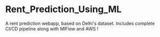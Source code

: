 # Rent_Prediction_Using_ML
A rent prediction webapp, based on Delhi's dataset. Includes complete CI/CD pipeline along with MlFlow and AWS ! 
